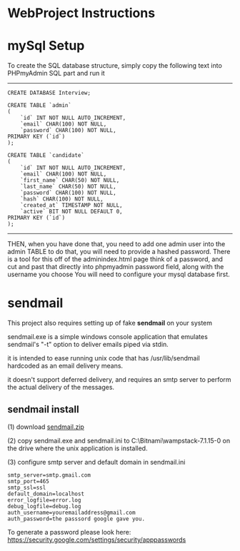 # WebProject Instructions

# mySql Setup
To create the SQL database structure, simply copy the following text into PHPmyAdmin SQL part and run it

---
```
CREATE DATABASE Interview;

CREATE TABLE `admin`
(
    `id` INT NOT NULL AUTO_INCREMENT,
    `email` CHAR(100) NOT NULL,
    `password` CHAR(100) NOT NULL,
PRIMARY KEY (`id`) 
);

CREATE TABLE `candidate` 
(
    `id` INT NOT NULL AUTO_INCREMENT,
    `email` CHAR(100) NOT NULL,
    `first_name` CHAR(50) NOT NULL,
    `last_name` CHAR(50) NOT NULL,
    `password` CHAR(100) NOT NULL,
    `hash` CHAR(100) NOT NULL,
    `created_at` TIMESTAMP NOT NULL,
    `active` BIT NOT NULL DEFAULT 0,
PRIMARY KEY (`id`) 
);
```
---

THEN, when you have done that, you need to add one admin user into the admin TABLE
to do that, you will need to provide a hashed password. There is a tool for this off of the adminindex.html page
think of a password, and cut and past that directly into phpmyadmin password field, along with the username you choose
You will need to configure your mysql database first.

# sendmail
This project also requires setting up of fake **sendmail** on your system

sendmail.exe is a simple windows console application that emulates sendmail's
"-t" option to deliver emails piped via stdin.

it is intended to ease running unix code that has /usr/lib/sendmail hardcoded
as an email delivery means.

it doesn't support deferred delivery, and requires an smtp server to perform
the actual delivery of the messages.

## sendmail install
(1) download [sendmail.zip](http://www.glob.com.au/sendmail/sendmail.zip)

(2) copy sendmail.exe and sendmail.ini to C:\Bitnami\wampstack-7.1.15-0 on the drive where the
    unix application is installed.

(3) configure smtp server and default domain in sendmail.ini
```
smtp_server=smtp.gmail.com
smtp_port=465
smtp_ssl=ssl
default_domain=localhost
error_logfile=error.log
debug_logfile=debug.log
auth_username=youremailaddress@gmail.com
auth_password=the passsord google gave you.
```
To generate a password please look here:
https://security.google.com/settings/security/apppasswords